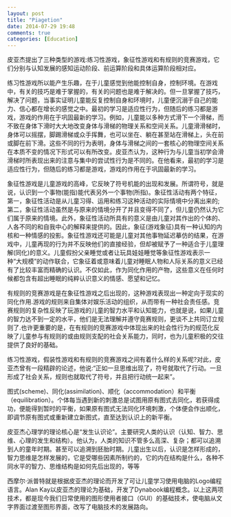 ```yaml
---
layout: post
title: "Piagetion"
date: 2014-07-29 19:48
comments: true
categories: [Education]
---
```


皮亚杰提出了三种类型的游戏:练习性游戏，象征性游戏和有规则的竞赛游戏，它们分别与认知发展的感知运动阶段、前运算阶段和具体运算阶段相对应。

练习性游戏所以能产生乐趣，在于儿童感觉到他能控制自身，控制环境。在游戏中，有关的技巧是难于掌握的，有关的问题也是难于解决的。但一旦掌握了技巧，解决了问题，当事实证明儿童能反复控制自身和环境时，儿童便沉溺于自己的能力、信心都在增长的感觉之中。最初的学习是适应性行为，但随后的练习都是游戏，游戏的作用在于巩固最新的学习。例如，儿童能以多种方式滑下一个滑梯，而不致在身体下滑时大大地改变身体与滑梯的物理关系和空间关系。儿童滑滑梯时，身体可以摇摆，脚踢滑梯或众手挥舞，也可以坐在、躺在甚至站在滑梯上，头在前或脚在前下滑。这些不同的行为表明，身体与滑梯之间的一套核心的物理空间关系在本质不变的情况下形式可以有所改变。皮亚杰认为，这种行为与儿童当初学会滑滑梯时所表现出来的注意与集中的尝试性行为是不同的。在他看来，最初的学习是适应性行为，但随后的练习都是游戏，游戏的作用在于巩固最新的学习。

象征性游戏是儿童游戏的高峰，它反映了符号机能的出现和发展。所谓符号，就是说，认识到一个事物(能指)能代表另外一个事物(所指)。象征性活动有两个特征，第一，象征性活动是从儿童习得、运用和练习这种活动的实际情境中分离出来的;第二，象征性活动虽然是与原来的情境分开了并且变得不同了，但儿童仍然认为它们属于原来的情境。此外，象征性活动所具有的意义是由儿童对其作出的个体的、人各不同的和自我中心的解释来提供的。因此，象征(游戏象征)具有一种认知的内核和一种情感的投影。象征性游戏还可能是儿童对其他事物延迟摹仿的结果，在游戏中，儿童再现的行为并不反映他们的直接经验，但却被赋予了一种适合于儿童理解(同化)的意义。儿童假扮父亲睡觉或者让玩具娃娃睡觉等象征性游戏表示一种“大规模”的动作联合，它象征着或意味着儿童对睡眠人物和人际关系的意义已经有了比较丰富而精确的认识。不仅如此，作为同化作用的产物，这些意义在任何时候都包含有超出睡眠的纯粹认识意义的情感、愿望和记忆。

有规则的竞赛游戏是在象征性游戏之后出现的，这种游戏表现出一种定向于现实的同化作用.游戏的规则来自集体对娱乐活动的组织，从而带有一种社会责任感。竞赛规则的复杂性反映了玩游戏的儿童的智力水平和认知能力，也就是说，如果儿童的智力达不到一定的水平，他们是无法理解并遵守竟赛规则，更谈不上共同订立规则了.也许更重要的是，在有规则的竞赛游戏中体现出来的社会性行为的规范化反映了儿童参与有规则的或由规则支配的社会关系能力，同时，也为儿童积极的交往提供了良好的基础。

练习性游戏，假装性游戏和有规则的竞赛游戏之间有着什么样的关系呢?对此，皮亚杰曾有一段精辟的论述，他说:“正如一旦思维出现了，符号就取代了行动。一旦形成了社会关系，规则也就取代了符号，并且把行动统一起来”。

图式(scheme)、同化(assimilation)、顺化（accommodation）和平衡（equilibration）。个体每当遇到新的刺激总是试图用原有图式去同化，若获得成功，便能得到暂时的平衡，如果原有图式无法同化环境刺激，个体便会作出顺化，即调节原有图式或重新建立新图式，直至达到认识上的新平衡。

皮亚杰心理学的理论核心是“发生认识论”。主要研究人类的认识（认知、智力、思维、心理的发生和结构）。他认为，人类的知识不管多么高深、复杂；都可以追溯到人的童年时期。甚至可以追溯到胚胎时期。儿童出生以后，认识是怎样形成的，智力思维是怎样发展的，它是受哪些因素所制约的，它的内在结构是什么，各种不同水平的智力、思维结构是如何先后出现的，等等

西摩尔·派普特就是根据皮亚杰的理论而开发了可让儿童学习使用电脑的Logo编程语言。Alan Kay以皮亚杰的理论为基础，开发了Dynabook编程概念。以上这两项技术，都是现今我们日常使用的图形使用者接口（GUI）的基础技术，使电脑从文字界面过渡至图形界面，改写了电脑技术的发展路向。
